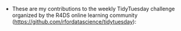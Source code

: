- These are my contributions to the weekly TidyTuesday challenge organized by the R4DS online learning community (https://github.com/rfordatascience/tidytuesday): 


<!---
albaboschb/albaboschb is a ✨ special ✨ repository because its `README.md` (this file) appears on your GitHub profile.
You can click the Preview link to take a look at your changes.
--->
